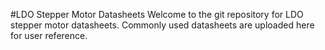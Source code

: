 #LDO Stepper Motor Datasheets
Welcome to the git repository for LDO stepper motor datasheets. Commonly used datasheets are uploaded here for user reference.